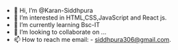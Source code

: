 - 👋 Hi, I’m @Karan-Siddhpura
- 👀 I’m interested in HTML,CSS,JavaScript and React js.
- 🌱 I’m currently learning Bsc-IT
- 💞️ I’m looking to collaborate on ...
- 📫 How to reach me email: - siddhpura306@gmail.com.

<!---
Karan-Siddhpura/Karan-Siddhpura is a ✨ special ✨ repository because its `README.md` (this file) appears on your GitHub profile.
You can click the Preview link to take a look at your changes.
--->
